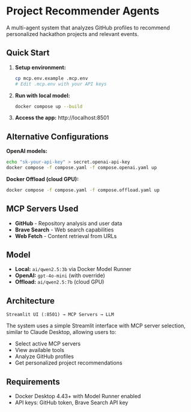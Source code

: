 # Project Recommender Agents

A multi-agent system that analyzes GitHub profiles to recommend personalized hackathon projects and relevant events.

## Quick Start

1. **Setup environment:**
   ```bash
   cp mcp.env.example .mcp.env
   # Edit .mcp.env with your API keys
   ```

2. **Run with local model:**
   ```bash
   docker compose up --build
   ```

3. **Access the app:** http://localhost:8501

## Alternative Configurations

**OpenAI models:**
```bash
echo "sk-your-api-key" > secret.openai-api-key
docker compose -f compose.yaml -f compose.openai.yaml up
```

**Docker Offload (cloud GPU):**
```bash
docker compose -f compose.yaml -f compose.offload.yaml up
```

## MCP Servers Used

- **GitHub** - Repository analysis and user data
- **Brave Search** - Web search capabilities  
- **Web Fetch** - Content retrieval from URLs

## Model

- **Local:** `ai/qwen2.5:3b` via Docker Model Runner
- **OpenAI:** `gpt-4o-mini` (with override)
- **Offload:** `ai/qwen2.5:7b` (cloud GPU)

## Architecture

```
Streamlit UI (:8501) → MCP Servers → LLM
```

The system uses a simple Streamlit interface with MCP server selection, similar to Claude Desktop, allowing users to:
- Select active MCP servers
- View available tools
- Analyze GitHub profiles
- Get personalized project recommendations

## Requirements

- Docker Desktop 4.43+ with Model Runner enabled
- API keys: GitHub token, Brave Search API key
